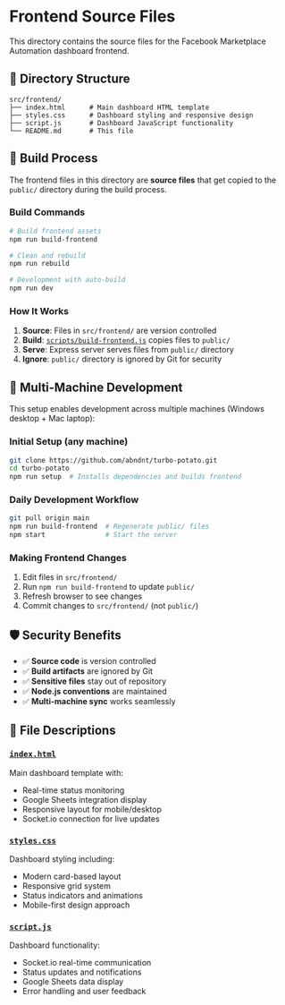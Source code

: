 # Frontend Source Files

This directory contains the source files for the Facebook Marketplace Automation dashboard frontend.

## 📁 Directory Structure

```
src/frontend/
├── index.html      # Main dashboard HTML template
├── styles.css      # Dashboard styling and responsive design
├── script.js       # Dashboard JavaScript functionality
└── README.md       # This file
```

## 🔨 Build Process

The frontend files in this directory are **source files** that get copied to the `public/` directory during the build process.

### Build Commands

```bash
# Build frontend assets
npm run build-frontend

# Clean and rebuild
npm run rebuild

# Development with auto-build
npm run dev
```

### How It Works

1. **Source**: Files in `src/frontend/` are version controlled
2. **Build**: [`scripts/build-frontend.js`](../../scripts/build-frontend.js) copies files to `public/`
3. **Serve**: Express server serves files from `public/` directory
4. **Ignore**: `public/` directory is ignored by Git for security

## 🔄 Multi-Machine Development

This setup enables development across multiple machines (Windows desktop + Mac laptop):

### Initial Setup (any machine)
```bash
git clone https://github.com/abndnt/turbo-potato.git
cd turbo-potato
npm run setup  # Installs dependencies and builds frontend
```

### Daily Development Workflow
```bash
git pull origin main
npm run build-frontend  # Regenerate public/ files
npm start               # Start the server
```

### Making Frontend Changes
1. Edit files in `src/frontend/`
2. Run `npm run build-frontend` to update `public/`
3. Refresh browser to see changes
4. Commit changes to `src/frontend/` (not `public/`)

## 🛡️ Security Benefits

- ✅ **Source code** is version controlled
- ✅ **Build artifacts** are ignored by Git
- ✅ **Sensitive files** stay out of repository
- ✅ **Node.js conventions** are maintained
- ✅ **Multi-machine sync** works seamlessly

## 📝 File Descriptions

### [`index.html`](index.html)
Main dashboard template with:
- Real-time status monitoring
- Google Sheets integration display
- Responsive layout for mobile/desktop
- Socket.io connection for live updates

### [`styles.css`](styles.css)
Dashboard styling including:
- Modern card-based layout
- Responsive grid system
- Status indicators and animations
- Mobile-first design approach

### [`script.js`](script.js)
Dashboard functionality:
- Socket.io real-time communication
- Status updates and notifications
- Google Sheets data display
- Error handling and user feedback
